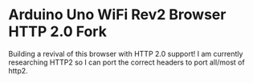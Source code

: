 # Arduino Uno WiFi Rev2 Browser HTTP 2.0 Fork
Building a revival of this browser with HTTP 2.0 support!
I am currently researching HTTP2 so I can port the correct headers to port all/most of http2.
